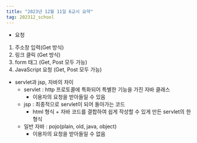 ```yaml
---
title: "2023년 12월 11일 6교시 요약"
tag: 202312_school
---
```


- 요청
1. 주소창 입력(Get 방식)
2. 링크 클릭 (Get 방식)
3. form 태그 (Get, Post 모두 가능)
4. JavaScript 요청 (Get, Post 모두 가능)

- servlet과 jsp, 자바의 차이
  - servlet : http 프로토콜에 특화되어 특별한 기능을 가진 자바 클래스
    - 이용자의 요청을 받아들일 수 있음
  - jsp : 최종적으로 servlet이 되어 돌아가는 코드
    - html 형식 + 자바 코드를 결합하여 쉽게 작성할 수 있게 만든 servlet의 한 형식 
  - 일반 자바 : pojo(plain, old, java, object)
    - 이용자의 요청을 받아들일 수 없음